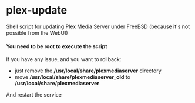 # plex-update

Shell script for updating Plex Media Server under FreeBSD (because it's not possible from the WebUI)

#### You need to be root to execute the script ####

If you have any issue, and you want to rollback:
- just remove the **/usr/local/share/plexmediaserver** directory
- move **/usr/local/share/plexmediaserver_old** to **/usr/local/share/plexmediaserver**

And restart the service
